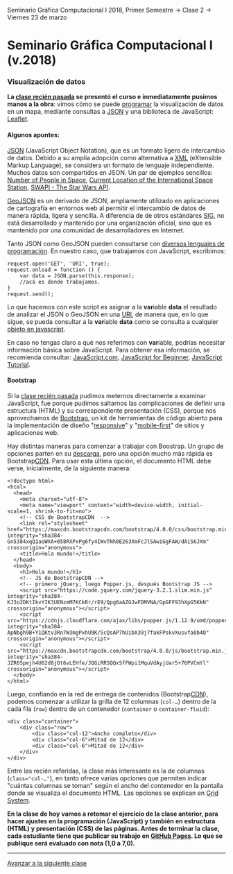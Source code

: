 Seminario Gráfica Computacional I 2018, Primer Semestre → Clase 2 → Viernes 23 de marzo

# Seminario Gráfica Computacional I (v.2018)
### Visualización de datos

**La [clase recién pasada](https://github.com/profesorfaco/dgp502_1/) se presentó el curso e inmediatamente pusimos manos a la obra**: vimos cómo se puede [programar](https://developer.mozilla.org/es/docs/Learn/Getting_started_with_the_web/JavaScript_basics) la visualización de datos en un mapa, mediante consultas a [JSON](https://www.json.org/json-es.html) y una biblioteca de JavaScript: [Leaflet](http://leafletjs.com/).

#### Algunos apuntes:

[JSON](https://www.json.org/json-es.html) (JavaScript Object Notation), que es un formato ligero de intercambio de datos. Debido a su amplia adopción como alternativa a [XML](https://es.wikipedia.org/wiki/Extensible_Markup_Language) (eXtensible Markup Language), se considera un formato de lenguaje independiente. Muchos datos son compartidos en JSON. Un par de ejemplos sencillos: [Number of People in Space](http://api.open-notify.org/astros.json), [Current Location of the International Space Station](http://api.open-notify.org/iss-now.json), [SWAPI - The Star Wars API](https://swapi.co/api/people/1/?format=json).

[GeoJSON](http://geojson.org/) es un derivado de JSON, ampliamente utilizado en aplicaciones de cartografía en entornos web al permitir el intercambio de datos de manera rápida, ligera y sencilla. A diferencia de de otros estándares [SIG](https://es.wikipedia.org/wiki/Sistema_de_informaci%C3%B3n_geogr%C3%A1fica), no está desarrollado y mantenido por una organización oficial, sino que es mantenido por una comunidad de desarrolladores en Internet.

Tanto JSON como GeoJSON pueden consultarse con [diversos lenguajes de programación](https://www.taniarascia.com/how-to-use-json-data-with-php-or-javascript/). En nuestro caso, que trabajamos con JavaScript,  escribimos:

```var request = new XMLHttpRequest();
request.open('GET', 'URI', true);
request.onload = function () {
	var data = JSON.parse(this.response);
	//acá es donde trabajamos.
}
request.send();
```

Lo que hacemos con este script es asignar a la **var**iable **data** el resultado de analizar el JSON o GeoJSON en una [URI](https://es.wikipedia.org/wiki/Identificador_de_recursos_uniforme), de manera que, en lo que sigue, se pueda consultar a la **var**iable **data** como se consulta a cualquier [objeto en javascript](https://www.w3schools.com/js/js_objects.asp).

En caso no tengas claro a qué nos referimos con **var**iable, podrías necesitar información básica sobre JavaScript. Para obtener esa información, se recomienda consultar: [JavaScript.com](https://www.javascript.com/learn/javascript/strings), [JavaScript for Beginner](http://xahlee.info/js/js_basics_index.html), [JavaScript Tutorial](https://www.w3schools.com/js/).

#### Bootstrap

Si la [clase recién pasada](https://github.com/profesorfaco/dgp502_1/) pudimos meternos directamente a examinar JavaScript, fue porque pudimos saltarnos las complicaciones de definir una estructura (HTML) y su correspondiente presentación (CSS), porque nos aprovechamos de [Bootstrap](https://getbootstrap.com/), un kit de herramientas de código abierto para la implementación de diseño "[responsive](https://es.wikipedia.org/wiki/Dise%C3%B1o_web_adaptable)" y "[mobile-first](https://en.ryte.com/wiki/Mobile_First)" de sitios y aplicaciones web.

Hay distintas maneras para comenzar a trabajar con Boostrap. Un grupo de opciones parten en su [descarga](https://getbootstrap.com/docs/4.0/getting-started/download/), pero una opción mucho más rápida es Bootstrap[CDN](https://es.wikipedia.org/wiki/Red_de_entrega_de_contenidos). Para usar esta última opción, el documento HTML debe verse, inicialmente, de la siguiente manera: 

```
<!doctype html>
<html>
  <head>
    <meta charset="utf-8">
    <meta name="viewport" content="width=device-width, initial-scale=1, shrink-to-fit=no">
    <!-- CSS de BootstrapCDN  -->
    <link rel="stylesheet" href="https://maxcdn.bootstrapcdn.com/bootstrap/4.0.0/css/bootstrap.min.css" integrity="sha384-Gn5384xqQ1aoWXA+058RXPxPg6fy4IWvTNh0E263XmFcJlSAwiGgFAW/dAiS6JXm" crossorigin="anonymous">
    <title>Hola mundo!</title>
  </head>
  <body>
    <h1>Hola mundo!</h1>
    <!-- JS de BootstrapCDN -->    
    <!-- primero jQuery, luego Popper.js, después Bootstrap JS -->
    <script src="https://code.jquery.com/jquery-3.2.1.slim.min.js" integrity="sha384-KJ3o2DKtIkvYIK3UENzmM7KCkRr/rE9/Qpg6aAZGJwFDMVNA/GpGFF93hXpG5KkN" crossorigin="anonymous"></script>
    <script src="https://cdnjs.cloudflare.com/ajax/libs/popper.js/1.12.9/umd/popper.min.js" integrity="sha384-ApNbgh9B+Y1QKtv3Rn7W3mgPxhU9K/ScQsAP7hUibX39j7fakFPskvXusvfa0b4Q" crossorigin="anonymous"></script>
    <script src="https://maxcdn.bootstrapcdn.com/bootstrap/4.0.0/js/bootstrap.min.js" integrity="sha384-JZR6Spejh4U02d8jOt6vLEHfe/JQGiRRSQQxSfFWpi1MquVdAyjUar5+76PVCmYl" crossorigin="anonymous"></script>
  </body>
</html>
```

Luego, confiando en la red de entrega de contenidos (Bootstrap[CDN](https://es.wikipedia.org/wiki/Red_de_entrega_de_contenidos)), podemos comenzar a utilizar la grilla de 12 columnas (`col-…`) dentro de la cada fila (`row`) dentro de un contenedor (`container` o `container-fluid`):

```
<div class="container">
	<div class="row">
		<div class="col-12">Ancho completo</div>
		<div class="col-6">Mitad de 12</div>
		<div class="col-6">Mitad de 12</div>		
	</div>
</div>
```

Entre las recién referidas, la clase más interesante es la de columnas (`class="col-…"`), en tanto ofrece varias opciones que  permiten indicar "cuántas columnas se toman" según el ancho del contenedor en la pantalla donde se visualiza el documento HTML. Las opciones se explican en [Grid System](https://getbootstrap.com/docs/4.0/layout/grid/#grid-options).

**En la clase de hoy vamos a retomar el ejercicio de la clase anterior, para hacer ajustes en la programación (JavaScript) y también en estructura (HTML) y presentación (CSS) de las páginas. Antes de terminar la clase, cada estudiante tiene que publicar su trabajo en [GitHub Pages](https://www.youtube.com/watch?v=bFVtrlyH-kc&feature=youtu.be). Lo que se publique será evaluado con nota (1,0 a 7,0).**

- - - - - 

[Avanzar a la siguiente clase](https://github.com/profesorfaco/dgp502_3)
